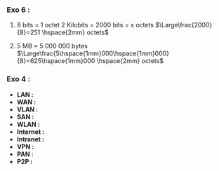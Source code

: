 

### Exo 6 :
1. 8 bits = 1 octet
	2 Kilobits = 2000 bits = x octets
	$\Large\frac{2000}{8}=251 \hspace{2mm} octets$

2. 5 MB = 5 000 000 bytes
	$\Large\frac{5\hspace{1mm}000\hspace{1mm}000}{8}=625\hspace{1mm}000 \hspace{2mm} octets$


### Exo 4 :
- **LAN :** 
- **WAN :**
- **VLAN :**
- **SAN :**
- **WLAN :**
-  **Internet :**
- **Intranet :**
- **VPN :**
- **PAN :**
- **P2P :**